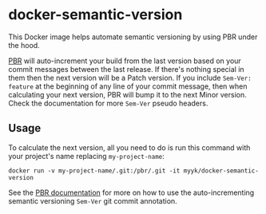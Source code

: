 # docker-semantic-version

This Docker image helps automate semantic versioning by using PBR under the hood.

[PBR](http://docs.openstack.org/developer/pbr/) will auto-increment your build from the last version based on your commit messages between the last release. If there's nothing special in them then the next version will be a Patch version. If you include `Sem-Ver: feature` at the beginning of any line of your commit message, then when calculating your next version, PBR will bump it to the next Minor version. Check the documentation for more `Sem-Ver` pseudo headers.

## Usage

To calculate the next version, all you need to do is run this command with your project's name replacing `my-project-name`:

    docker run -v my-project-name/.git:/pbr/.git -it myyk/docker-semantic-version

See the [PBR documentation](http://docs.openstack.org/developer/pbr/) for more on how to use the auto-incrementing semantic versioning `Sem-Ver` git commit annotation.
